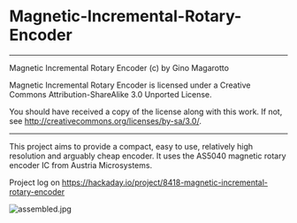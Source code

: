 # Magnetic-Incremental-Rotary-Encoder

----------------------------------------------------------------------
Magnetic Incremental Rotary Encoder (c) by Gino Magarotto

Magnetic Incremental Rotary Encoder is licensed under a
Creative Commons Attribution-ShareAlike 3.0 Unported License.

You should have received a copy of the license along with this
work.  If not, see <http://creativecommons.org/licenses/by-sa/3.0/>.

----------------------------------------------------------------------

This project aims to provide a compact, easy to use, relatively high resolution and arguably cheap encoder. It uses the AS5040 magnetic rotary encoder IC from Austria Microsystems.

Project log on https://hackaday.io/project/8418-magnetic-incremental-rotary-encoder

![assembled.jpg](Magnetic-Incremental-Rotary-Encoder/Pictures/assembled.jpg)
